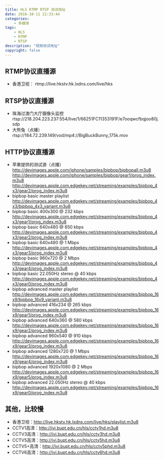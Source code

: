 ```yaml
---
title: HLS RTMP RTSP 测试地址
date: 2016-10-11 22:33:44
categories:
	- 多媒体
tags:
	- HLS
	- RTMP
	- RTSP
description: "视频测试地址"
copyright: false
---
```


## RTMP协议直播源

+ 香港卫视：
	rtmp://live.hkstv.hk.lxdns.com/live/hks

## RTSP协议直播源

+ 珠海过澳门大厅摄像头监控
	rtsp://218.204.223.237:554/live/1/66251FC11353191F/e7ooqwcfbqjoo80j.sdp
+ 大熊兔（点播）
	rtsp://184.72.239.149/vod/mp4://BigBuckBunny_175k.mov

## HTTP协议直播源

+ 苹果提供的测试源（点播）
	http://devimages.apple.com/iphone/samples/bipbop/bipbopall.m3u8
	http://devimages.apple.com/iphone/samples/bipbop/gear1/prog_index.m3u8
	http://devimages.apple.com.edgekey.net/streaming/examples/bipbop_4x3/gear2/prog_index.m3u8
+ bipbop basic master playlist 
	http://devimages.apple.com.edgekey.net/streaming/examples/bipbop_4x3/bipbop_4x3_variant.m3u8 
+ bipbop basic 400x300 @ 232 kbps 
	http://devimages.apple.com.edgekey.net/streaming/examples/bipbop_4x3/gear1/prog_index.m3u8 
+ bipbop basic 640x480 @ 650 kbps 
	http://devimages.apple.com.edgekey.net/streaming/examples/bipbop_4x3/gear2/prog_index.m3u8 
+ bipbop basic 640x480 @ 1 Mbps 
	http://devimages.apple.com.edgekey.net/streaming/examples/bipbop_4x3/gear3/prog_index.m3u8 
+ bipbop basic 960x720 @ 2 Mbps
	http://devimages.apple.com.edgekey.net/streaming/examples/bipbop_4x3/gear4/prog_index.m3u8 
+ bipbop basic 22.050Hz stereo @ 40 kbps 
	http://devimages.apple.com.edgekey.net/streaming/examples/bipbop_4x3/gear0/prog_index.m3u8
+ bipbop advanced master playlist 
	http://devimages.apple.com.edgekey.net/streaming/examples/bipbop_16x9/bipbop_16x9_variant.m3u8 
+ bipbop advanced 416x234 @ 265 kbps 
	http://devimages.apple.com.edgekey.net/streaming/examples/bipbop_16x9/gear1/prog_index.m3u8 
+ bipbop advanced 640x360 @ 580 kbps 
	http://devimages.apple.com.edgekey.net/streaming/examples/bipbop_16x9/gear2/prog_index.m3u8 
+ bipbop advanced 960x540 @ 910 kbps 
	http://devimages.apple.com.edgekey.net/streaming/examples/bipbop_16x9/gear3/prog_index.m3u8 
+ bipbop advanced 1280x720 @ 1 Mbps 
	http://devimages.apple.com.edgekey.net/streaming/examples/bipbop_16x9/gear4/prog_index.m3u8 
+ bipbop advanced 1920x1080 @ 2 Mbps 
	http://devimages.apple.com.edgekey.net/streaming/examples/bipbop_16x9/gear5/prog_index.m3u8 
+ bipbop advanced 22.050Hz stereo @ 40 kbps 
	http://devimages.apple.com.edgekey.net/streaming/examples/bipbop_16x9/gear0/prog_index.m3u8 

## 其他，比较慢

+ 香港卫视：http://live.hkstv.hk.lxdns.com/live/hks/playlist.m3u8
+ CCTV1高清：http://ivi.bupt.edu.cn/hls/cctv1hd.m3u8
+ CCTV3高清：http://ivi.bupt.edu.cn/hls/cctv3hd.m3u8
+ CCTV5高清：http://ivi.bupt.edu.cn/hls/cctv5hd.m3u8
+ CCTV5+高清：http://ivi.bupt.edu.cn/hls/cctv5phd.m3u8
+ CCTV6高清：http://ivi.bupt.edu.cn/hls/cctv6hd.m3u8